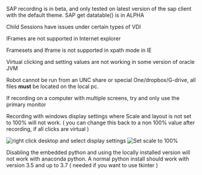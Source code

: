 SAP recording is in beta, and only tested on latest version of the sap client with the default theme.
SAP get datatable() is in ALPHA

Child Sessions have issues under certain types of VDI

IFrames are not supported in Internet explorer

Framesets and Iframe is not supported in xpath mode in IE

Virtual clicking and setting values are not working in some version of oracle JVM

Robot cannot be run from an UNC share or special One/dropbox/G-drive, all files **must** be located on the local pc.

If recording on a computer with multiple screens, try and only use the primary monitor

Recording with windows display settings where Scale and layout is not set to 100% will not work.
( you can change this back to a non 100% value after recording, if all clicks are virtual )

![right click desktop and select display settings](https://github.com/open-rpa/openrpa/raw/master/docs/img/dpi1.png)
![Set scale to 100%](https://github.com/open-rpa/openrpa/raw/master/docs/img/dpi2.png)

Disabling the embedded python and using the locally installed version will not work with anaconda python. 
A normal python install should work with version 3.5 and up to 3.7 ( needed if you want to use tkinter )